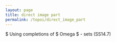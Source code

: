 ```yaml
---
layout: page
title: direct image part
permalink: /topoi/direct_image_part
---
```

$ Using completions of $ Omega $ - sets (SS14.7)
